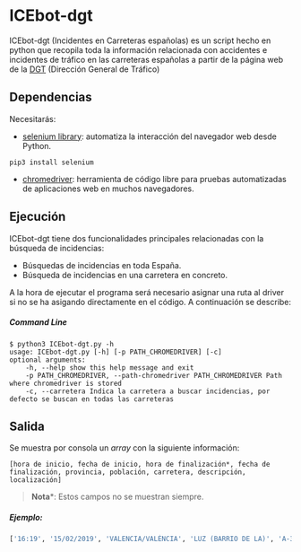# ICEbot-dgt

ICEbot-dgt (Incidentes en Carreteras españolas) es un script hecho en python que recopila toda la información relacionada con accidentes e incidentes de tráfico en las carreteras españolas
a partir de la página web de la [DGT](http://infocar.dgt.es/etraffic/Incidencias?ca=&provIci=&caracter=acontecimiento&accion_consultar=Consultar&IncidenciasRETENCION=IncidenciasRETENCION&IncidenciasPUERTOS=IncidenciasPUERTOS&IncidenciasMETEOROLOGICA=IncidenciasMETEOROLOGICA&IncidenciasEVENTOS=IncidenciasEVENTOS&IncidenciasOTROS=IncidenciasOTROS&IncidenciasRESTRICCIONES=IncidenciasRESTRICCIONES&ordenacion=fechahora_ini-DESC) (Dirección General de Tráfico)


## Dependencias
Necesitarás: 
- [selenium library](https://pypi.org/project/selenium/): automatiza la interacción del navegador web desde Python.
```
pip3 install selenium
```

- [chromedriver](http://chromedriver.chromium.org): herramienta de código libre para pruebas automatizadas de aplicaciones web en muchos navegadores.



## Ejecución
ICEbot-dgt tiene dos funcionalidades principales relacionadas con la búsqueda de incidencias: 
-  Búsquedas de incidencias en toda España. 
- Búsqueda de incidencias en una carretera en concreto. 

A la hora de ejecutar el programa será necesario asignar una ruta al driver si no se ha asigando directamente en el código. 
A continuación se describe: 

##### Command Line 
```
$ python3 ICEbot-dgt.py -h
usage: ICEbot-dgt.py [-h] [-p PATH_CHROMEDRIVER] [-c]
optional arguments:
    -h, --help show this help message and exit
    -p PATH_CHROMEDRIVER, --path-chromedriver PATH_CHROMEDRIVER Path where chromedriver is stored 
    -c, --carretera Indica la carretera a buscar incidencias, por defecto se buscan en todas las carreteras
```

## Salida
Se muestra por consola un _array_ con la siguiente información: 
```
[hora de inicio, fecha de inicio, hora de finalización*, fecha de finalización, provincia, población, carretera, descripción, localización]
```

> **Nota***: Estos campos no se muestran siempre.

##### Ejemplo: 
```python
['16:19', '15/02/2019', 'VALENCIA/VALÈNCIA', 'LUZ (BARRIO DE LA)', 'A-3', 'OBSTÁCULO FIJO en:', '- La carretera A-3 en el km 351.8 en LUZ (BARRIO DE LA) (VALENCIA/VALÈNCIA) hacia madrid, en gasolinera repsol, saliendo de avenida del cid']
```

